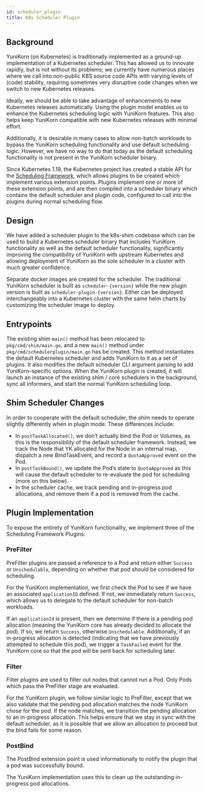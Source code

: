 ```yaml
---
id: scheduler_plugin
title: K8s Scheduler Plugin
---
```


<!--
* Licensed to the Apache Software Foundation (ASF) under one
* or more contributor license agreements.  See the NOTICE file
* distributed with this work for additional information
* regarding copyright ownership.  The ASF licenses this file
* to you under the Apache License, Version 2.0 (the
* "License"); you may not use this file except in compliance
* with the License.  You may obtain a copy of the License at
*
*      http://www.apache.org/licenses/LICENSE-2.0
*
* Unless required by applicable law or agreed to in writing, software
* distributed under the License is distributed on an "AS IS" BASIS,
* WITHOUT WARRANTIES OR CONDITIONS OF ANY KIND, either express or implied.
* See the License for the specific language governing permissions and
* limitations under the License.
-->

## Background

YuniKorn (on Kubernetes) is traditionally implemented as a ground-up implementation of a Kubernetes scheduler.
This has allowed us to innovate rapidly, but is not without its problems; we currently have numerous places
where we call into non-public K8S source code APIs with varying levels of (code) stability, requiring
sometimes very disruptive code changes when we switch to new Kubernetes releases.

Ideally, we should be able to take advantage of enhancements to new Kubernetes releases automatically.
Using the plugin model enables us to enhance the Kubernetes scheduling logic with YuniKorn features.
This also helps keep YuniKorn compatible with new Kubernetes releases with minimal effort.

Additionally, it is desirable in many cases to allow non-batch workloads to bypass the YuniKorn scheduling
functionality and use default scheduling logic. However, we have no way to do that today as the default
scheduling functionality is not present in the YuniKorn scheduler binary.

Since Kubernetes 1.19, the Kubernetes project has created a stable API for the
[Scheduling Framework](https://kubernetes.io/docs/concepts/scheduling-eviction/scheduling-framework/),
which allows plugins to be created which implement various extension points. Plugins implement one or more
of these extension points, and are then compiled into a scheduler binary which contains the default
scheduler and plugin code, configured to call into the plugins during normal scheduling flow.

## Design

We have added a scheduler plugin to the k8s-shim codebase which can be used to build a Kubernetes
scheduler binary that includes YuniKorn functionality as well as the default scheduler functionality,
significantly improving the compatibility of YuniKorn with upstream Kubernetes and allowing deployment of
YuniKorn as the sole scheduler in a cluster with much greater confidence.

Separate docker images are created for the scheduler. The traditional YuniKorn scheduler is built as
`scheduler-{version}` while the new plugin version is built as `scheduler-plugin-{version}`. Either can be
deployed interchangeably into a Kubernetes cluster with the same helm charts by customizing the scheduler
image to deploy.

## Entrypoints

The existing shim `main()` method has been relocated to `pkg/cmd/shim/main.go`, and a new `main()` method
under `pkg/cmd/schedulerplugin/main.go` has be created. This method instantiates the default Kubernetes
scheduler and adds YuniKorn to it as a set of plugins. It also modifies the default scheduler CLI argument
parsing to add YuniKorn-specific options. When the YuniKorn plugin is created, it will launch an instance
of the existing shim / core schedulers in the background, sync all informers, and start the normal YuniKorn
scheduling loop.

## Shim Scheduler Changes

In order to cooperate with the default scheduler, the shim needs to operate slightly differently when in
plugin mode. These differences include:

 - In `postTaskAllocated()`, we don’t actually bind the Pod or Volumes, as this is the responsibility of
   the default scheduler framework. Instead, we track the Node that YK allocated for the Node in an
   internal map, dispatch a new BindTaskEvent, and record a `QuotaApproved` event on the Pod.
 - In `postTaskBound()`, we update the Pod’s state to `QuotaApproved` as this will cause the default scheduler
   to re-evaluate the pod for scheduling (more on this below).
 - In the scheduler cache, we track pending and in-progress pod allocations, and remove them if a pod is
   removed from the cache.

## Plugin Implementation

To expose the entirety of YuniKorn functionality, we implement three of the Scheduling Framework Plugins:

### PreFilter

PreFilter plugins are passed a reference to a Pod and return either `Success` or `Unschedulable`, depending
on whether that pod should be considered for scheduling.

For the YuniKorn implementation, we first check the Pod to see if we have an associated `applicationID`
defined. If not, we immediately return `Success`, which allows us to delegate to the default scheduler for
non-batch workloads.

If an `applicationId` is present, then we determine if there is a pending pod allocation (meaning the
YuniKorn core has already decided to allocate the pod). If so, we return `Success`, otherwise `Unschedulable`.
Additionally, if an in-progress allocation is detected (indicating that we have previously attempted to
schedule this pod), we trigger a `TaskFailed` event for the YuniKorn core so that the pod will be sent back
for scheduling later.

### Filter

Filter plugins are used to filter out nodes that cannot run a Pod. Only Pods which pass the PreFilter stage
are evaluated. 

For the YuniKorn plugin, we follow similar logic to PreFilter, except that we also validate that the pending
pod allocation matches the node YuniKorn chose for the pod. If the node matches, we transition the pending
allocation to an in-progress allocation. This helps ensure that we stay in sync with the default scheduler,
as it is possible that we allow an allocation to proceed but the bind fails for some reason.

### PostBind

The PostBind extension point is used informationally to notify the plugin that a pod was successfully bound.

The YuniKorn implementation uses this to clean up the outstanding in-progress pod allocations.
